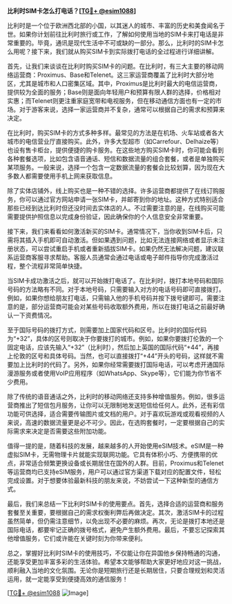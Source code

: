 **比利时SIM卡怎么打电话？[[TG💪+ @esim1088](https://t.me/s/esim1088)]**

比利时是一个位于欧洲西北部的小国，以其迷人的城市、丰富的历史和美食闻名于世。如果你计划前往比利时旅行或工作，了解如何使用当地的SIM卡来打电话是非常重要的。毕竟，通讯是现代生活中不可或缺的一部分。那么，比利时的SIM卡怎么用呢？接下来，我们就从购买SIM卡到实际拨打电话的全过程进行详细讲解。

首先，让我们来谈谈在比利时购买SIM卡的问题。在比利时，有三大主要的移动网络运营商：Proximus、Base和Telenet。这三家运营商覆盖了比利时大部分地区，尤其是城市和人口密集区域。其中，Proximus是比利时最大的电信运营商，提供较为全面的服务；Base则是面向年轻用户和预算有限人群的选择，价格相对实惠；而Telenet则更注重家庭宽带和电视服务，但在移动通信方面也有一定的市场。对于游客来说，选择一家运营商并不复杂，通常可以根据自己的需求和预算来决定。

在比利时，购买SIM卡的方式多种多样。最常见的方法是在机场、火车站或者各大城市的电信营业厅直接购买。此外，许多大型超市（如Carrefour、Delhaize等）也设有售卡柜台，提供便捷的购卡服务。在这些地方购买SIM卡时，你可能会看到各种套餐选项，比如包含语音通话、短信和数据流量的组合套餐，或者是单独购买某项服务。一般来说，选择一个包含一定数据流量的套餐会比较划算，因为现在大多数人都需要使用手机上网来获取信息。

除了实体店铺外，线上购买也是一种不错的选择。许多运营商都提供了在线订购服务，你可以通过官方网站申请一张SIM卡，并邮寄到你的地址。这种方式特别适合那些已经到达比利时但还没时间去实体店的人。不过需要注意的是，在线购买可能需要提供护照信息以完成身份验证，因此确保你的个人信息安全非常重要。

接下来，我们来看看如何激活新买的SIM卡。通常情况下，当你收到SIM卡后，只需将其插入手机即可自动激活。但如果遇到问题，比如无法连接网络或者显示未注册状态，可以尝试重启手机或者重新插拔SIM卡。如果仍然无法解决问题，建议联系运营商客服寻求帮助。客服人员通常会通过电话或电子邮件指导你完成激活过程，整个流程非常简单快捷。

当SIM卡成功激活之后，就可以开始拨打电话了。在比利时，拨打本地号码和国际号码的方法略有不同。对于本地号码，只需要输入对方的电话号码即可直接拨打。例如，如果你想给朋友打电话，只需输入他的手机号码并按下拨号键即可。需要注意的是，部分运营商可能会对某些号码收取额外费用，所以在拨打电话之前最好确认一下资费情况。

至于国际号码的拨打方式，则需要加上国家代码和区号。比利时的国际代码为“+32”，具体的区号则取决于你要拨打的城市。例如，如果你要拨打伦敦的一个固定电话，应该先输入“+32”（比利时），然后加上英国的国际代码“+44”，再接上伦敦的区号和具体号码。当然，也可以直接拨打“+44”开头的号码，这样就不需要加上比利时的代码了。另外，如果你经常需要拨打国际电话，可以考虑开通国际漫游服务或者使用VoIP应用程序（如WhatsApp、Skype等），它们能为你节省不少费用。

除了传统的语音通话之外，比利时的移动网络还支持多种增值服务。例如，很多运营商推出了短信包月服务，让你可以无限制地发送短信给任何人。此外，还有彩信功能可供选择，适合需要传输图片或文档的用户。对于喜欢玩游戏或观看视频的人来说，高速的数据流量更是必不可少。因此，在选购套餐时，一定要根据自己的实际需求来决定是否需要这些附加功能。

值得一提的是，随着科技的发展，越来越多的人开始使用eSIM技术。eSIM是一种虚拟SIM卡，无需物理卡片就能实现联网功能。它具有体积小巧、方便携带的优点，非常适合频繁更换设备或长期居住在国外的人群。目前，Proximus和Telenet等运营商均已支持eSIM服务，用户可以通过官方渠道下载对应的配置文件，轻松完成设置。对于想要体验最新科技的朋友来说，不妨尝试一下这种新型的通信方式。

最后，我们来总结一下比利时SIM卡的使用要点。首先，选择合适的运营商和服务套餐至关重要，要根据自己的需求权衡利弊后再做决定。其次，激活SIM卡的过程虽然简单，但仍需注意细节，以免出现不必要的麻烦。再次，无论是拨打本地还是国际电话，都要牢记正确的拨号格式，避免产生额外费用。最后，不要忘记探索其他增值服务，它们或许能在关键时刻为你带来便利。

总之，掌握好比利时SIM卡的使用技巧，不仅能让你在异国他乡保持畅通的沟通，还能享受更加丰富多彩的生活体验。希望本文能够帮助大家更好地应对这一挑战，顺利融入当地的文化氛围。无论你是短期旅行还是长期居住，只要合理规划和灵活运用，就一定能享受到便捷高效的通信服务！

[[TG💪+ @esim1088](https://t.me/s/esim1088) ![Image](https://i.postimg.cc/4NQfJmqS/Snipaste-2025-05-13-00-14-12.png)]